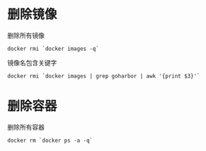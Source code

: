 # 删除镜像



删除所有镜像

```
docker rmi `docker images -q`
```



镜像名包含关键字

```
docker rmi `docker images | grep goharbor | awk '{print $3}'`
```



# 删除容器



删除所有容器

```
docker rm `docker ps -a -q`
```



